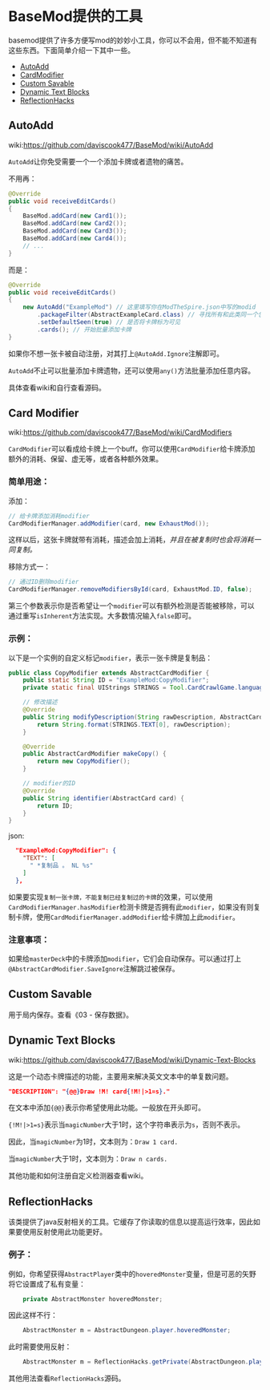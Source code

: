 # BaseMod提供的工具

basemod提供了许多方便写mod的妙妙小工具，你可以不会用，但不能不知道有这些东西。下面简单介绍一下其中一些。

- [AutoAdd](#autoadd)
- [CardModifier](#card-modifier)
- [Custom Savable](#custom-savable)
- [Dynamic Text Blocks](#dynamic-text-blocks)
- [ReflectionHacks](#reflectionhacks)

## AutoAdd

wiki:https://github.com/daviscook477/BaseMod/wiki/AutoAdd

`AutoAdd`让你免受需要一个一个添加卡牌或者遗物的痛苦。

不用再：
```java
@Override
public void receiveEditCards()
{
    BaseMod.addCard(new Card1());
    BaseMod.addCard(new Card2());
    BaseMod.addCard(new Card3());
    BaseMod.addCard(new Card4());
    // ...
}
```

而是：
```java
@Override
public void receiveEditCards()
{
    new AutoAdd("ExampleMod") // 这里填写你在ModTheSpire.json中写的modid
        .packageFilter(AbstractExampleCard.class) // 寻找所有和此类同一个包及内部包的类（本例子是所有卡牌）
        .setDefaultSeen(true) // 是否将卡牌标为可见
        .cards(); // 开始批量添加卡牌
}
```

如果你不想一张卡被自动注册，对其打上`@AutoAdd.Ignore`注解即可。

`AutoAdd`不止可以批量添加卡牌遗物，还可以使用`any()`方法批量添加任意内容。

具体查看wiki和自行查看源码。

## Card Modifier

wiki:https://github.com/daviscook477/BaseMod/wiki/CardModifiers

`CardModifier`可以看成给卡牌上一个buff。你可以使用`CardModifier`给卡牌添加额外的消耗、保留、虚无等，或者各种额外效果。

### 简单用途：
添加：
```java
// 给卡牌添加消耗modifier
CardModifierManager.addModifier(card, new ExhaustMod());
```
这样以后，这张卡牌就带有消耗，描述会加上消耗，*并且在被复制时也会将消耗一同复制。*

移除方式一：
```java
// 通过ID删除modifier
CardModifierManager.removeModifiersById(card, ExhaustMod.ID, false);
```
第三个参数表示你是否希望让一个`modifier`可以有额外检测是否能被移除，可以通过重写`isInherent`方法实现。大多数情况输入`false`即可。

### 示例：
以下是一个实例的自定义标记`modifier`，表示一张卡牌是复制品：
```java
public class CopyModifier extends AbstractCardModifier {
    public static String ID = "ExampleMod:CopyModifier";
    private static final UIStrings STRINGS = Tool.CardCrawlGame.languagePack.getUIString(ID);

    // 修改描述
    @Override
    public String modifyDescription(String rawDescription, AbstractCard card) {
        return String.format(STRINGS.TEXT[0], rawDescription);
    }

    @Override
    public AbstractCardModifier makeCopy() {
        return new CopyModifier();
    }

    // modifier的ID
    @Override
    public String identifier(AbstractCard card) {
        return ID;
    }
}
```
json:
```json
  "ExampleMod:CopyModifier": {
    "TEXT": [
      " *复制品 。 NL %s"
    ]
  },
```
如果要实现`复制一张卡牌，不能复制已经复制过的卡牌`的效果，可以使用`CardModifierManager.hasModifier`检测卡牌是否拥有此`modifier`，如果没有则复制卡牌，使用`CardModifierManager.addModifier`给卡牌加上此`modifier`。

### 注意事项：
如果给`masterDeck`中的卡牌添加`modifier`，它们会自动保存。可以通过打上`@AbstractCardModifier.SaveIgnore`注解跳过被保存。

## Custom Savable

用于局内保存。查看《03 - 保存数据》。

## Dynamic Text Blocks

wiki:https://github.com/daviscook477/BaseMod/wiki/Dynamic-Text-Blocks

这是一个动态卡牌描述的功能，主要用来解决英文文本中的单复数问题。

```json
"DESCRIPTION": "{@@}Draw !M! card{!M!|>1=s}."
```
在文本中添加`{@@}`表示你希望使用此功能。一般放在开头即可。

`{!M!|>1=s}`表示当`magicNumber`大于1时，这个字符串表示为`s`，否则不表示。

因此，当`magicNumber`为1时，文本则为：`Draw 1 card.`

当`magicNumber`大于1时，文本则为：`Draw n cards.`

其他功能和如何注册自定义检测器查看wiki。

## ReflectionHacks

该类提供了java反射相关的工具。它缓存了你读取的信息以提高运行效率，因此如果要使用反射使用此功能更好。

### 例子：

例如，你希望获得`AbstractPlayer`类中的`hoveredMonster`变量，但是可恶的矢野将它设置成了私有变量：
```java
    private AbstractMonster hoveredMonster;
```
因此这样不行：
```java
    AbstractMonster m = AbstractDungeon.player.hoveredMonster;
```
此时需要使用反射：
```java
    AbstractMonster m = ReflectionHacks.getPrivate(AbstractDungeon.player, AbstractPlayer.class, "hoveredMonster");
```

其他用法查看`ReflectionHacks`源码。